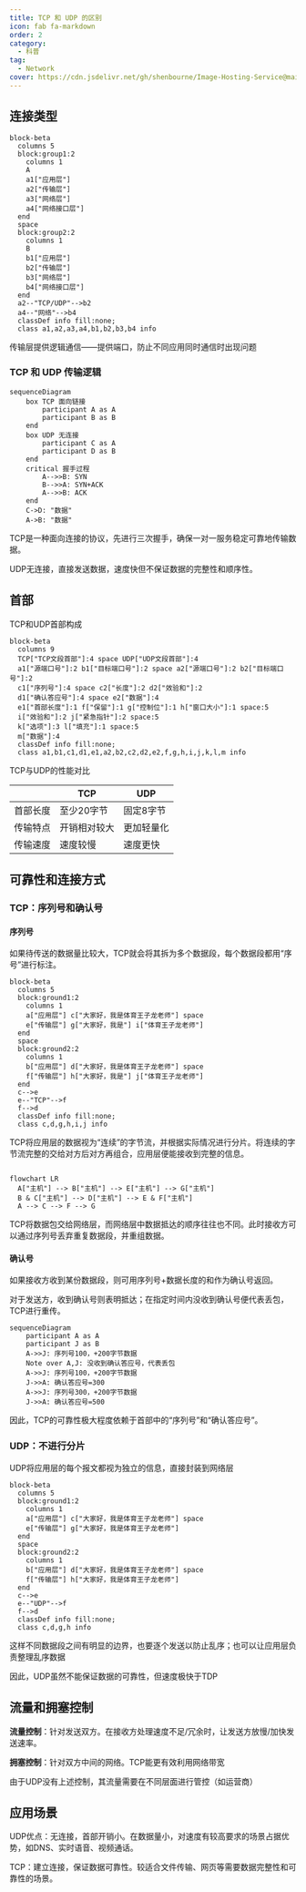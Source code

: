 ```yaml
---
title: TCP 和 UDP 的区别
icon: fab fa-markdown
order: 2
category:
  - 科普
tag:
  - Network
cover: https://cdn.jsdelivr.net/gh/shenbourne/Image-Hosting-Service@main/blog/202409180129894.png
---
```



<SiteInfo
  name="理解TCP和UDP协议的核心原理和区别"
  desc="技术蛋老师"
  url="https://www.bilibili.com/video/av113127576376927/"
logo="https://i1.hdslb.com/bfs/face/80384b478798ada204ffd8058b3d156ff5e38bbb.jpg"
  preview="https://cdn.jsdelivr.net/gh/shenbourne/Image-Hosting-Service@main/blog/202409180129894.png"
/>

## 连接类型

```mermaid
block-beta
  columns 5
  block:group1:2
    columns 1
	A
	a1["应用层"]
	a2["传输层"]
	a3["网络层"]
	a4["网络接口层"]
  end
  space
  block:group2:2
    columns 1
	B
	b1["应用层"]
	b2["传输层"]
	b3["网络层"]
	b4["网络接口层"]
  end
  a2--"TCP/UDP"-->b2
  a4--"网络"-->b4
  classDef info fill:none;
  class a1,a2,a3,a4,b1,b2,b3,b4 info
```

传输层提供逻辑通信——提供端口，防止不同应用同时通信时出现问题

### TCP 和 UDP 传输逻辑

``` mermaid
sequenceDiagram
    box TCP 面向链接
	    participant A as A
	    participant B as B
    end
    box UDP 无连接
	    participant C as A
	    participant D as B
    end
	critical 握手过程
	    A-->>B: SYN
	    B-->>A: SYN+ACK
	    A-->>B: ACK
    end
    C->D: "数据"
    A->B: "数据"
```

TCP是一种面向连接的协议，先进行三次握手，确保一对一服务稳定可靠地传输数据。

UDP无连接，直接发送数据，速度快但不保证数据的完整性和顺序性。

## 首部

TCP和UDP首部构成

```mermaid
block-beta
  columns 9
  TCP["TCP文段首部"]:4 space UDP["UDP文段首部"]:4
  a1["源端口号"]:2 b1["目标端口号"]:2 space a2["源端口号"]:2 b2["目标端口号"]:2
  c1["序列号"]:4 space c2["长度"]:2 d2["效验和"]:2
  d1["确认答应号"]:4 space e2["数据"]:4
  e1["首部长度"]:1 f["保留"]:1 g["控制位"]:1 h["窗口大小"]:1 space:5
  i["效验和"]:2 j["紧急指针"]:2 space:5
  k["选项"]:3 l["填充"]:1 space:5
  m["数据"]:4
  classDef info fill:none;
  class a1,b1,c1,d1,e1,a2,b2,c2,d2,e2,f,g,h,i,j,k,l,m info
```

TCP与UDP的性能对比

| |TCP|UDP|
|---|---|---|
|首部长度|至少20字节|固定8字节|
|传输特点|开销相对较大|更加轻量化|
|传输速度|速度较慢|速度更快|

## 可靠性和连接方式

### TCP：序列号和确认号

#### 序列号

如果待传送的数据量比较大，TCP就会将其拆为多个数据段，每个数据段都用“序号”进行标注。

``` mermaid
block-beta
  columns 5
  block:ground1:2
    columns 1
    a["应用层"] c["大家好，我是体育王子龙老师"] space
    e["传输层"] g["大家好，我是"] i["体育王子龙老师"]
  end
  space
  block:ground2:2
    columns 1
    b["应用层"] d["大家好，我是体育王子龙老师"] space
    f["传输层"] h["大家好，我是"] j["体育王子龙老师"]
  end
  c-->e
  e--"TCP"-->f
  f-->d
  classDef info fill:none;
  class c,d,g,h,i,j info
```

TCP将应用层的数据视为“连续”的字节流，并根据实际情况进行分片。将连续的字节流完整的交给对方后对方再组合，应用层便能接收到完整的信息。

``` mermaid

flowchart LR
  A["主机"] --> B["主机"] --> E["主机"] --> G["主机"]
  B & C["主机"] --> D["主机"] --> E & F["主机"]
  A --> C --> F --> G
```

TCP将数据包交给网络层，而网络层中数据抵达的顺序往往也不同。此时接收方可以通过序列号丢弃重复数据段，并重组数据。

#### 确认号

如果接收方收到某份数据段，则可用序列号+数据长度的和作为确认号返回。

对于发送方，收到确认号则表明抵达；在指定时间内没收到确认号便代表丢包，TCP进行重传。

``` mermaid
sequenceDiagram
	participant A as A
	participant J as B
	A->>J: 序列号100，+200字节数据
	Note over A,J: 没收到确认答应号，代表丢包
	A->>J: 序列号100，+200字节数据
	J->>A: 确认答应号=300
	A->>J: 序列号300，+200字节数据
	J->>A: 确认答应号=500

```

因此，TCP的可靠性极大程度依赖于首部中的“序列号”和“确认答应号”。

### UDP：不进行分片

UDP将应用层的每个报文都视为独立的信息，直接封装到网络层

``` mermaid
block-beta
  columns 5
  block:ground1:2
    columns 1
    a["应用层"] c["大家好，我是体育王子龙老师"] space
    e["传输层"] g["大家好，我是体育王子龙老师"]
  end
  space
  block:ground2:2
    columns 1
    b["应用层"] d["大家好，我是体育王子龙老师"] space
    f["传输层"] h["大家好，我是体育王子龙老师"]
  end
  c-->e
  e--"UDP"-->f
  f-->d
  classDef info fill:none;
  class c,d,g,h info
```

这样不同数据段之间有明显的边界，也要逐个发送以防止乱序；也可以让应用层负责整理乱序数据

因此，UDP虽然不能保证数据的可靠性，但速度极快于TDP

## 流量和拥塞控制

**流量控制**：针对发送双方。在接收方处理速度不足/冗余时，让发送方放慢/加快发送速率。

**拥塞控制**：针对双方中间的网络。TCP能更有效利用网络带宽

由于UDP没有上述控制，其流量需要在不同层面进行管控（如运营商）

## 应用场景

UDP优点：无连接，首部开销小。在数据量小，对速度有较高要求的场景占据优势，如DNS、实时语音、视频通话。

TCP：建立连接，保证数据可靠性。较适合文件传输、网页等需要数据完整性和可靠性的场景。

<Vssue title="Vssue Demo" />